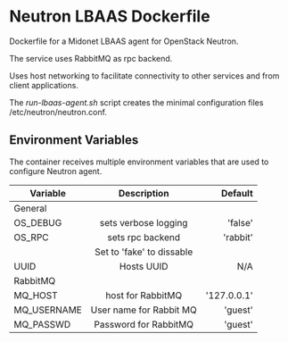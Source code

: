 
# Neutron LBAAS Dockerfile

Dockerfile for a Midonet LBAAS agent for OpenStack Neutron.

The service uses RabbitMQ as rpc backend.

Uses host networking to facilitate connectivity to other
services and from client applications.

The *run-lbaas-agent.sh* script creates the minimal configuration
files /etc/neutron/neutron.conf.

## Environment Variables

The container receives multiple environment variables that are used to
configure Neutron agent.

|Variable     | Description               |  Default                     |
|-------------|:-------------------------:|-----------------------------:|
|General                                                                 |
|OS_DEBUG     | sets verbose logging      | 'false'                      |
|OS_RPC       | sets rpc backend          | 'rabbit'                     |
|             | Set to 'fake' to dissable |                              |
|UUID         | Hosts UUID                |  N/A                         |
|RabbitMQ                                                                |
|MQ_HOST      | host for RabbitMQ         |  '127.0.0.1'                 |
|MQ_USERNAME  | User name for Rabbit MQ   |  'guest'                     |
|MQ_PASSWD    | Password for RabbitMQ     |  'guest'                     |
